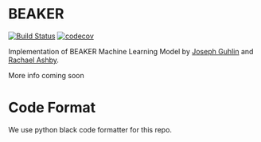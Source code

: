 # BEAKER

[![Build Status](https://travis-ci.com/jguhlin/beaker.svg?branch=main)](https://travis-ci.com/jguhlin/beaker) [![codecov](https://codecov.io/gh/jguhlin/beaker/branch/main/graph/badge.svg?token=C83YL05H8H)](undefined)

Implementation of BEAKER Machine Learning Model by [Joseph Guhlin](https://github.com/jguhlin) and [Rachael Ashby](https://github.com/r-ashby).

More info coming soon

# Code Format
We use python black code formatter for this repo.

